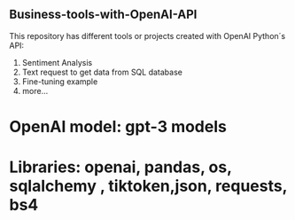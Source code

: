 ## Business-tools-with-OpenAI-API

This repository has different tools or projects created with OpenAI Python´s API:

1. Sentiment Analysis
2. Text request to get data from SQL database
4. Fine-tuning example
5. more...

# OpenAI model: gpt-3 models

# Libraries: openai, pandas, os, sqlalchemy , tiktoken,json, requests, bs4

